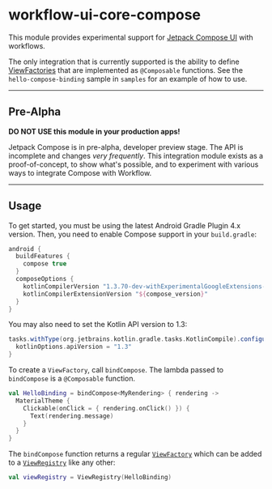 # workflow-ui-core-compose

This module provides experimental support for [Jetpack Compose UI][1] with workflows.

The only integration that is currently supported is the ability to define [ViewFactories][2] that
are implemented as `@Composable` functions. See the `hello-compose-binding` sample in `samples` for
an example of how to use.

----

## Pre-Alpha

**DO NOT USE this module in your production apps!**

Jetpack Compose is in pre-alpha, developer preview stage. The API is incomplete and changes
_very frequently_. This integration module exists as a proof-of-concept, to show what's possible,
and to experiment with various ways to integrate Compose with Workflow.

----

## Usage

To get started, you must be using the latest Android Gradle Plugin 4.x version. Then, you need to
enable Compose support in your `build.gradle`:

```groovy
android {
  buildFeatures {
    compose true
  }
  composeOptions {
    kotlinCompilerVersion "1.3.70-dev-withExperimentalGoogleExtensions-20200424"
    kotlinCompilerExtensionVersion "${compose_version}"
  }
}
```

You may also need to set the Kotlin API version to 1.3:

```groovy
tasks.withType(org.jetbrains.kotlin.gradle.tasks.KotlinCompile).configureEach {
  kotlinOptions.apiVersion = "1.3"
}
```

To create a `ViewFactory`, call `bindCompose`. The lambda passed to `bindCompose` is a `@Composable`
function.

```kotlin
val HelloBinding = bindCompose<MyRendering> { rendering ->
  MaterialTheme {
    Clickable(onClick = { rendering.onClick() }) {
      Text(rendering.message)
    }
  }
}
```

The `bindCompose` function returns a regular [`ViewFactory`][2] which can be added to a
[`ViewRegistry`][3] like any other:

```kotlin
val viewRegistry = ViewRegistry(HelloBinding)
```

[1]: https://developer.android.com/jetpack/compose
[2]: https://square.github.io/workflow/kotlin/api/workflow/com.squareup.workflow.ui/-view-factory/
[3]: https://square.github.io/workflow/kotlin/api/workflow/com.squareup.workflow.ui/-view-registry/
